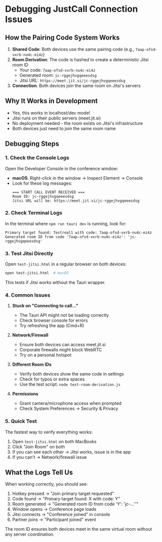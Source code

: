 # Debugging JustCall Connection Issues

## How the Pairing Code System Works

1. **Shared Code**: Both devices use the same pairing code (e.g., `7aap-ofsd-vxrb-nu4c-ei4z`)
2. **Room Derivation**: The code is hashed to create a deterministic Jitsi room ID
   - Your code: `7aap-ofsd-vxrb-nu4c-ei4z`
   - Generated room: `jc-rggejhvgqeeesdsg`
   - Jitsi URL: `https://meet.jit.si/jc-rggejhvgqeeesdsg`
3. **Connection**: Both devices join the same room on Jitsi's servers

## Why It Works in Development

- Yes, this works in localhost/dev mode! 
- Jitsi runs on their public servers (meet.jit.si)
- No deployment needed - the room exists on Jitsi's infrastructure
- Both devices just need to join the same room name

## Debugging Steps

### 1. Check the Console Logs

Open the Developer Console in the conference window:
- **macOS**: Right-click in the window → Inspect Element → Console
- Look for these log messages:
  ```
  === START CALL EVENT RECEIVED ===
  Room ID: jc-rggejhvgqeeesdsg
  Jitsi URL will be: https://meet.jit.si/jc-rggejhvgqeeesdsg
  ```

### 2. Check Terminal Logs

In the terminal where `npm run tauri dev` is running, look for:
```
Primary target found: Testreal1 with code: 7aap-ofsd-vxrb-nu4c-ei4z
Generated room ID from code '7aap-ofsd-vxrb-nu4c-ei4z': 'jc-rggejhvgqeeesdsg'
```

### 3. Test Jitsi Directly

Open `test-jitsi.html` in a regular browser on both devices:
```bash
open test-jitsi.html  # macOS
```

This tests if Jitsi works without the Tauri wrapper.

### 4. Common Issues

1. **Stuck on "Connecting to call..."**
   - The Tauri API might not be loading correctly
   - Check browser console for errors
   - Try refreshing the app (Cmd+R)

2. **Network/Firewall**
   - Ensure both devices can access meet.jit.si
   - Corporate firewalls might block WebRTC
   - Try on a personal hotspot

3. **Different Room IDs**
   - Verify both devices show the same code in settings
   - Check for typos or extra spaces
   - Use the test script: `node test-room-derivation.js`

4. **Permissions**
   - Grant camera/microphone access when prompted
   - Check System Preferences → Security & Privacy

### 5. Quick Test

The fastest way to verify everything works:
1. Open `test-jitsi.html` on both MacBooks
2. Click "Join Room" on both
3. If you can see each other → Jitsi works, issue is in the app
4. If you can't → Network/firewall issue

## What the Logs Tell Us

When working correctly, you should see:
1. Hotkey pressed → "Join primary target requested"
2. Code found → "Primary target found: X with code: Y"
3. Room generated → "Generated room ID from code 'Y': 'jc-...''"
4. Window opens → Conference page loads
5. Jitsi connects → "Conference joined" in console
6. Partner joins → "Participant joined" event

The room ID ensures both devices meet in the same virtual room without any server coordination.
